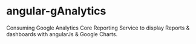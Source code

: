 # angular-gAnalytics
Consuming Google Analytics Core Reporting Service to display Reports &amp; dashboards with angularJs &amp; Google Charts.
